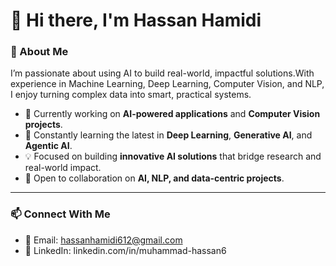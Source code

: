 # 👋 Hi there, I'm **Hassan Hamidi**

### 🧠 About Me  
I’m passionate about using AI to build real-world, impactful solutions.With experience in Machine Learning, Deep Learning, Computer Vision, and NLP,
I enjoy turning complex data into smart, practical systems.

- 🔭 Currently working on **AI-powered applications** and **Computer Vision projects**.  
- 🌱 Constantly learning the latest in **Deep Learning**, **Generative AI**, and **Agentic AI**.  
- 💡 Focused on building **innovative AI solutions** that bridge research and real-world impact.  
- 🤝 Open to collaboration on **AI, NLP, and data-centric projects**.

---

### 📫 Connect With Me  
- 📧 Email: hassanhamidi612@gmail.com
- 💼 LinkedIn: linkedin.com/in/muhammad-hassan6


<!--
**Hassanhamidi6/Hassanhamidi6** is a ✨ special ✨ repository because its `README.md` (this file) appears on your GitHub profile.
-->
